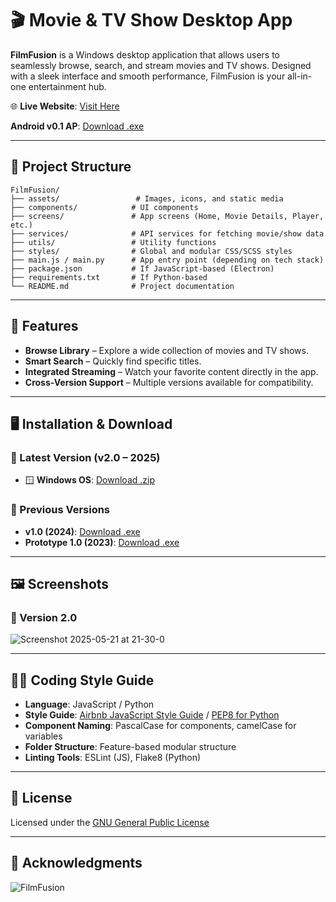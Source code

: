 
# 🎬 Movie & TV Show Desktop App

**FilmFusion** is a Windows desktop application that allows users to seamlessly browse, search, and stream movies and TV shows. Designed with a sleek interface and smooth performance, FilmFusion is your all-in-one entertainment hub.

🌐 **Live Website**: [Visit Here](https://movionyx.com)

**Android v0.1 AP**:  [Download .exe](https://github.com/ice-black/move-app/raw/main/APPS/onyx.apk)  

---

## 📁 Project Structure

```
FilmFusion/
├── assets/                 # Images, icons, and static media
├── components/            # UI components
├── screens/               # App screens (Home, Movie Details, Player, etc.)
├── services/              # API services for fetching movie/show data
├── utils/                 # Utility functions
├── styles/                # Global and modular CSS/SCSS styles
├── main.js / main.py      # App entry point (depending on tech stack)
├── package.json           # If JavaScript-based (Electron)
├── requirements.txt       # If Python-based
└── README.md              # Project documentation
```

---

## 🚀 Features

- **Browse Library** – Explore a wide collection of movies and TV shows.
- **Smart Search** – Quickly find specific titles.
- **Integrated Streaming** – Watch your favorite content directly in the app.
- **Cross-Version Support** – Multiple versions available for compatibility.

---

## 🖥️ Installation & Download

### 🔹 Latest Version (v2.0 – 2025)
- 🪟 **Windows OS**: [Download .zip](https://github.com/n-h-e-z-r-o-n/movie-app-website/raw/refs/heads/main/Source_code/MoviOnyx.zip)

### 🔸 Previous Versions
- **v1.0 (2024)**: [Download .exe](https://github.com/ice-black/move-app/raw/main/APPS/FilmFusion.exe)  
- **Prototype 1.0 (2023)**: [Download .exe](https://github.com/ice-black/move-app/raw/main/APPS/TX%20movies%20(0.0.1).exe)

---

## 🖼️ Screenshots

### 🌟 Version 2.0
![Screenshot 2025-05-21 at 21-30-0](https://github.com/user-attachments/assets/ba657dbc-5cdd-4755-9464-c5ef93f23d6d)




---

## 🧑‍💻 Coding Style Guide

- **Language**: JavaScript / Python
- **Style Guide**: [Airbnb JavaScript Style Guide](https://github.com/airbnb/javascript) / [PEP8 for Python](https://peps.python.org/pep-0008/)
- **Component Naming**: PascalCase for components, camelCase for variables
- **Folder Structure**: Feature-based modular structure
- **Linting Tools**: ESLint (JS), Flake8 (Python)

---

## 📄 License

Licensed under the [GNU General Public License](https://raw.githubusercontent.com/Hezron26/Auto_git_commit_push/main/LICENSE)

---

## 🙌 Acknowledgments

![FilmFusion](https://user-images.githubusercontent.com/55835551/226184555-72e10ba4-372b-4040-8d6b-cfd2537cc709.jpg)
